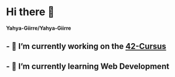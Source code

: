 # Hi there 👋

**Yahya-Giirre/Yahya-Giirre**

## - 🔭 I’m currently working on the [42-Cursus](https://github.com/Yahya-Giirre/42-Cursus)
## - 🌱 I’m currently learning Web Development
